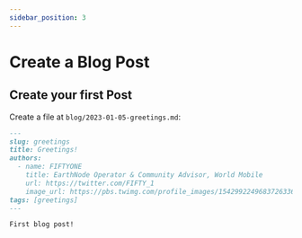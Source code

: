 ```yaml
---
sidebar_position: 3
---
```


# Create a Blog Post

## Create your first Post

Create a file at `blog/2023-01-05-greetings.md`:

```md title="blog/2023-01-05-greetings.md"
---
slug: greetings
title: Greetings!
authors:
  - name: FIFTYONE
    title: EarthNode Operator & Community Advisor, World Mobile
    url: https://twitter.com/FIFTY_1
    image_url: https://pbs.twimg.com/profile_images/1542992249683726336/Hoej3QaQ_400x400.jpg
tags: [greetings]
---

First blog post!
```
